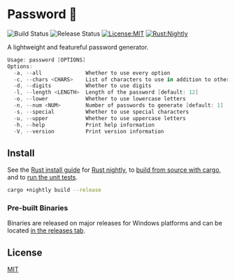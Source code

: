# Password 🔑

![Build Status](https://github.com/matteopolak/password/actions/workflows/build.yml/badge.svg)
![Release Status](https://github.com/matteopolak/password/actions/workflows/release.yml/badge.svg)
[![License:MIT](https://img.shields.io/badge/license-MIT-yellow.svg)](https://opensource.org/licenses/MIT)
[![Rust:Nightly](https://img.shields.io/badge/rust-nightly-blue.svg)](https://www.rust-lang.org/tools/install)

A lightweight and featureful password generator.

```powershell
Usage: password [OPTIONS]
Options:
  -a, --all              Whether to use every option
  -c, --chars <CHARS>    List of characters to use in addition to other options
  -d, --digits           Whether to use digits
  -l, --length <LENGTH>  Length of the password [default: 12]
  -o, --lower            Whether to use lowercase letters
  -n, --num <NUM>        Number of passwords to generate [default: 1]
  -s, --special          Whether to use special characters
  -u, --upper            Whether to use uppercase letters
  -h, --help             Print help information
  -V, --version          Print version information
```

## Install

See the [Rust install guide](https://www.rust-lang.org/tools/install) for [Rust nightly](https://doc.rust-lang.org/book/appendix-07-nightly-rust.html),
to [build from source with cargo](https://doc.rust-lang.org/cargo/commands/cargo-build.html), and to [run the unit tests](https://doc.rust-lang.org/cargo/commands/cargo-test.html).

```bash
cargo +nightly build --release
```

### Pre-built Binaries

Binaries are released on major releases for Windows platforms and can be located [in the releases tab](https://github.com/matteopolak/baerscript/releases).

## License

[MIT](./LICENSE)
